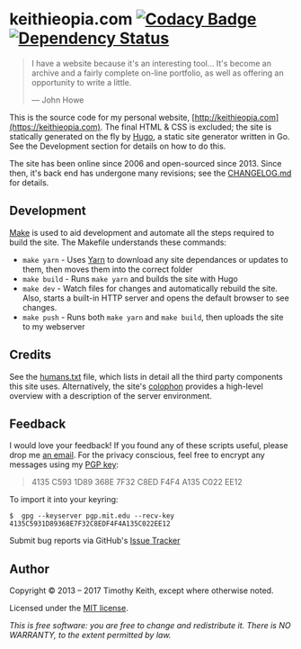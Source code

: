 # keithieopia.com [![Codacy Badge](https://api.codacy.com/project/badge/Grade/7525dd9b5f0d4a1cb01207d9b43336f3)](https://www.codacy.com/app/timothykeith/keithieopia-com?utm_source=github.com&amp;utm_medium=referral&amp;utm_content=keithieopia/keithieopia.com&amp;utm_campaign=Badge_Grade) [![Dependency Status](https://gemnasium.com/badges/github.com/keithieopia/keithieopia.com.svg)](https://gemnasium.com/github.com/keithieopia/keithieopia.com)


> I have a website because it's an interesting tool... It's become an archive and a fairly complete on-line portfolio, as well as offering an opportunity to write a little.
>  
> &mdash; John Howe

This is the source code for my personal website, [http://keithieopia.com](https://keithieopia.com). The final HTML & CSS is excluded; the site is statically generated on the fly by [Hugo](http://gohugo.io/), a static site generator written in Go. See the Development section for details on how to do this.

The site has been online since 2006 and open-sourced since 2013. Since then, it's back end has undergone many revisions; see the [CHANGELOG.md](https://github.com/keithieopia/keithieopia.com/blob/master/CHANGELOG.md) for details.


## Development
[Make](https://en.wikipedia.org/wiki/Make_%28software%29) is used to aid development and automate all the steps required to build the site. The Makefile understands these commands:

- `make yarn` - Uses [Yarn](https://yarnpkg.com/en/) to download any site dependances or updates to them, then moves them into the correct folder
- `make build` - Runs `make yarn` and builds the site with Hugo
- `make dev` - Watch files for changes and automatically rebuild the site. Also, starts a built-in HTTP server and opens the default browser to see changes.
- `make push` - Runs both `make yarn` and `make build`, then uploads the site to my webserver


## Credits
See the [humans.txt](https://github.com/keithieopia/keithieopia.com/blob/master/humans.txt) file, which lists in detail all the third party components this site uses. Alternatively, the site's [colophon](https://keithieopia.com/colophon/) provides a high-level overview with a description of the server environment.


## Feedback
I would love your feedback! If you found any of these scripts useful, please drop me [an email](mailto:timothykeith@gmail.com). For the privacy conscious, feel free to encrypt any messages using my [PGP key](http://pgp.mit.edu/pks/lookup?op=vindex&fingerprint=on&search=0xF4F4A135C022EE12):

> 4135 C593 1D89 368E 7F32 C8ED F4F4 A135 C022 EE12

To import it into your keyring:
```console
$  gpg --keyserver pgp.mit.edu --recv-key 4135C5931D89368E7F32C8EDF4F4A135C022EE12
```

Submit bug reports via GitHub's [Issue Tracker](https://github.com/keithieopia/keithieopia.com/issues)


## Author
Copyright &copy; 2013 – 2017 Timothy Keith, except where otherwise noted.

Licensed under the [MIT license](https://github.com/keithieopia/keithieopia.com/blob/master/LICENSE).

*This is free software: you are free to change and redistribute it. There is NO WARRANTY, to the extent permitted by law.*
